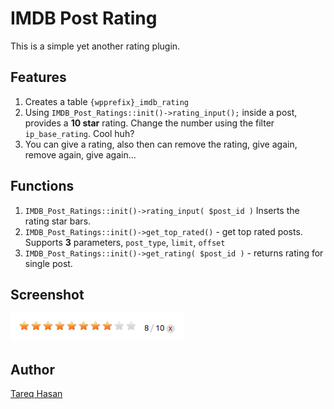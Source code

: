 IMDB Post Rating
====================

This is a simple yet another rating plugin.


Features
---------------
1. Creates a table `{wpprefix}_imdb_rating`
2. Using `IMDB_Post_Ratings::init()->rating_input();` inside a post, provides a **10 star** rating. Change the number using the filter `ip_base_rating`. Cool huh?
3. You can give a rating, also then can remove the rating, give again, remove again, give again…

Functions
------------------

1. `IMDB_Post_Ratings::init()->rating_input( $post_id )` Inserts the rating star bars.
1. `IMDB_Post_Ratings::init()->get_top_rated()` - get top rated posts. Supports **3** parameters, `post_type`, `limit`, `offset`
1. `IMDB_Post_Ratings::init()->get_rating( $post_id )` - returns rating for single post.

Screenshot
---------------
![screenshot](screenshot.png)


Author
----------------------------
[Tareq Hasan](http://tareq.wedevs.com)